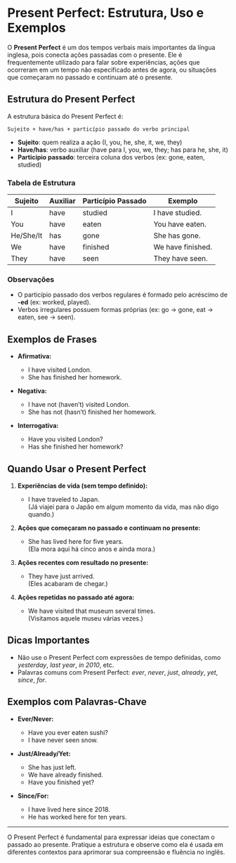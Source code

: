 # Present Perfect: Estrutura, Uso e Exemplos

O **Present Perfect** é um dos tempos verbais mais importantes da língua inglesa, pois conecta ações passadas com o presente. Ele é frequentemente utilizado para falar sobre experiências, ações que ocorreram em um tempo não especificado antes de agora, ou situações que começaram no passado e continuam até o presente.

## Estrutura do Present Perfect

A estrutura básica do Present Perfect é:

```
Sujeito + have/has + particípio passado do verbo principal
```

- **Sujeito**: quem realiza a ação (I, you, he, she, it, we, they)
- **Have/has**: verbo auxiliar (have para I, you, we, they; has para he, she, it)
- **Particípio passado**: terceira coluna dos verbos (ex: gone, eaten, studied)

### Tabela de Estrutura

| Sujeito      | Auxiliar | Particípio Passado | Exemplo                |
|--------------|----------|--------------------|------------------------|
| I            | have     | studied            | I have studied.        |
| You          | have     | eaten              | You have eaten.        |
| He/She/It    | has      | gone               | She has gone.          |
| We           | have     | finished           | We have finished.      |
| They         | have     | seen               | They have seen.        |

### Observações

- O particípio passado dos verbos regulares é formado pelo acréscimo de **-ed** (ex: worked, played).
- Verbos irregulares possuem formas próprias (ex: go → gone, eat → eaten, see → seen).

## Exemplos de Frases

- **Afirmativa:**  
  - I have visited London.  
  - She has finished her homework.

- **Negativa:**  
  - I have not (haven’t) visited London.  
  - She has not (hasn’t) finished her homework.

- **Interrogativa:**  
  - Have you visited London?  
  - Has she finished her homework?

## Quando Usar o Present Perfect

1. **Experiências de vida (sem tempo definido):**  
   - I have traveled to Japan.  
   (Já viajei para o Japão em algum momento da vida, mas não digo quando.)

2. **Ações que começaram no passado e continuam no presente:**  
   - She has lived here for five years.  
   (Ela mora aqui há cinco anos e ainda mora.)

3. **Ações recentes com resultado no presente:**  
   - They have just arrived.  
   (Eles acabaram de chegar.)

4. **Ações repetidas no passado até agora:**  
   - We have visited that museum several times.  
   (Visitamos aquele museu várias vezes.)

## Dicas Importantes

- Não use o Present Perfect com expressões de tempo definidas, como *yesterday*, *last year*, *in 2010*, etc.
- Palavras comuns com Present Perfect: *ever*, *never*, *just*, *already*, *yet*, *since*, *for*.

## Exemplos com Palavras-Chave

- **Ever/Never:**  
  - Have you ever eaten sushi?  
  - I have never seen snow.

- **Just/Already/Yet:**  
  - She has just left.  
  - We have already finished.  
  - Have you finished yet?

- **Since/For:**  
  - I have lived here since 2018.  
  - He has worked here for ten years.

---

O Present Perfect é fundamental para expressar ideias que conectam o passado ao presente. Pratique a estrutura e observe como ela é usada em diferentes contextos para aprimorar sua compreensão e fluência no inglês.